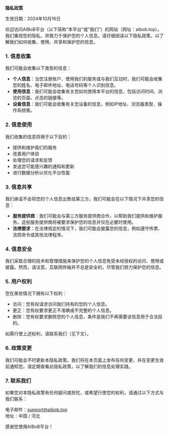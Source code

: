 **隐私政策**

生效日期：2024年10月16日

欢迎访问AIBoB平台（以下简称“本平台”或“我们”）的网站（网址：aibob.top）。我们重视您的隐私，并致力于保护您的个人信息。请仔细阅读以下隐私政策，以了解我们如何收集、使用、共享和保护您的信息。

### 1. 信息收集

我们可能会收集以下类型的信息：

- **个人信息**：当您注册账户、使用我们的服务或与我们互动时，我们可能会收集您的姓名、电子邮件地址、电话号码等个人识别信息。
- **使用信息**：我们可能会收集有关您如何使用本平台的信息，包括访问时间、浏览的页面、点击的链接等。
- **设备信息**：我们可能会收集有关您设备的信息，例如IP地址、浏览器类型、操作系统等。

### 2. 信息使用

我们收集的信息将用于以下目的：

- 提供和维护我们的服务
- 改善用户体验
- 处理您的请求和反馈
- 发送您可能感兴趣的通知和更新
- 进行数据分析以优化平台性能

### 3. 信息共享

我们承诺不会将您的个人信息出售给第三方。我们可能会在以下情况下共享您的信息：

- **服务提供商**：我们可能会与第三方服务提供商合作，以帮助我们提供和维护服务。这些服务提供商将被要求保护您的信息并仅在必要时使用。
- **法律要求**：在法律规定的情况下，我们可能会披露您的信息，例如遵守传票、法院命令或其他法律程序。

### 4. 信息安全

我们采取合理的技术和管理措施来保护您的个人信息免受未经授权的访问、使用或披露。然而，请注意，互联网传输并不总是安全的，尽管我们努力保护您的信息。

### 5. 用户权利

您在某些情况下拥有以下权利：

- 访问：您有权请求访问我们持有的您的个人信息。
- 更正：您有权要求更正不准确或不完整的个人信息。
- 删除：您有权要求删除您的个人信息，条件是我们不再需要该信息用于合法目的。

如需行使上述权利，请联系我们（见下文）。

### 6. 政策变更

我们可能会不时更新本隐私政策。我们将在本页面上发布任何变更，并在变更生效前通知您。请定期查看此隐私政策，以了解我们的信息处理实践。

### 7. 联系我们

如果您对本隐私政策有任何疑问或担忧，或希望行使您的权利，请通过以下方式与我们联系：

电子邮件：support@aibob.top  
地址：中国 / 河北

感谢您使用AIBoB平台！

